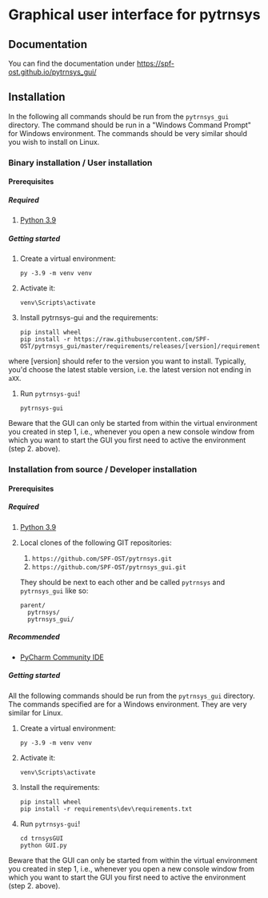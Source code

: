 # Graphical user interface for pytrnsys

## Documentation

You can find the documentation under https://spf-ost.github.io/pytrnsys_gui/ 

## Installation

In the following all commands should be run from the `pytrnsys_gui` directory. The command should be run in a 
"Windows Command Prompt" for Windows environment. The commands should be very similar should you wish to install on
Linux.

### Binary installation / User installation

#### Prerequisites

##### Required

1. [Python 3.9](https://www.python.org/downloads/)

##### Getting started

1. Create a virtual environment:
    ```commandline
    py -3.9 -m venv venv
    ```
1. Activate it:
    ```commandline
    venv\Scripts\activate
    ```
1. Install pytrnsys-gui and the requirements:
    ```commandline
    pip install wheel
    pip install -r https://raw.githubusercontent.com/SPF-OST/pytrnsys_gui/master/requirements/releases/[version]/requirements.txt
    ```
where [version] should refer to the version you want to install. Typically, you'd choose the latest stable version,
i.e. the latest version not ending in `aXX`.

1. Run `pytrnsys-gui`!
    ```commandline
   pytrnsys-gui
    ```
    
Beware that the GUI can only be started from within the virtual environment you created in step 1, i.e., whenever you open a new console window from which you want to start the GUI you first need to active the environment (step 2. above).



### Installation from source / Developer installation

#### Prerequisites

##### Required

1. [Python 3.9](https://www.python.org/downloads/)
1. Local clones of the following GIT repositories:
    1. `https://github.com/SPF-OST/pytrnsys.git`
    1. `https://github.com/SPF-OST/pytrnsys_gui.git`

    They should be next to each other and be called `pytrnsys` and `pytrnsys_gui` like so:
    ```
    parent/
      pytrnsys/
      pytrnsys_gui/
    ```

##### Recommended
* [PyCharm Community IDE](https://www.jetbrains.com/pycharm/downloa)

##### Getting started

All the following commands should be run from the `pytrnsys_gui` directory. The commands
specified are for a Windows environment. They are very similar for Linux.

1. Create a virtual environment:
    ```commandline
    py -3.9 -m venv venv
    ```
1. Activate it:
    ```commandline
    venv\Scripts\activate
    ```
1. Install the requirements:
    ```commandline
    pip install wheel
    pip install -r requirements\dev\requirements.txt
    ```
1. Run `pytrnsys-gui`!
    ```commandline
    cd trnsysGUI
    python GUI.py
    ```
    
Beware that the GUI can only be started from within the virtual environment you created in step 1, i.e., whenever you open a new console window from which you want to start the GUI you first need to active the environment (step 2. above).

